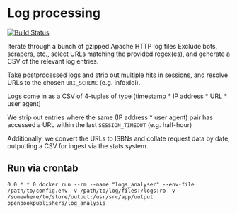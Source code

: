 # Log processing
[![Build Status](https://travis-ci.org/hirmeos/log_analysis.svg?branch=master)](https://travis-ci.org/hirmeos/log_analysis)


Iterate through a bunch of gzipped Apache HTTP log files
Exclude bots, scrapers, etc., select URLs matching the provided regex(es), and generate a CSV of the relevant log entries.

Take postprocessed logs and strip out multiple hits in sessions, and
resolve URLs to the chosen `URI_SCHEME` (e.g. info:doi).

Logs come in as a CSV of 4-tuples of type
 (timestamp * IP address * URL * user agent)

We strip out entries where the same (IP address * user agent) pair has accessed
a URL within the last `SESSION_TIMEOUT` (e.g. half-hour)

Additionally, we convert the URLs to ISBNs and collate request data by date,
outputting a CSV for ingest via the stats system.

## Run via crontab
```
0 0 * * 0 docker run --rm --name "logs_analyser" --env-file /path/to/config.env -v /path/to/log/files:/logs:ro -v /somewhere/to/store/output:/usr/src/app/output openbookpublishers/log_analysis
```

